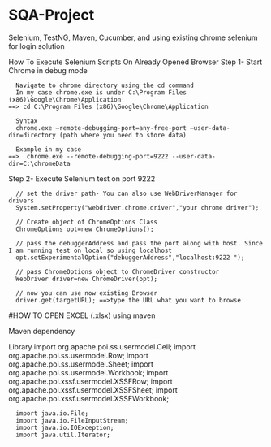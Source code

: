 # SQA-Project
Selenium, TestNG, Maven, Cucumber, and using existing chrome selenium for login solution


How To Execute Selenium Scripts On Already Opened Browser
Step 1- Start Chrome in debug mode

      Navigate to chrome directory using the cd command
      In my case chrome.exe is under C:\Program Files (x86)\Google\Chrome\Application
    ==> cd C:\Program Files (x86)\Google\Chrome\Application

      Syntax
      chrome.exe –remote-debugging-port=any-free-port –user-data-dir=directory (path where you need to store data)

      Example in my case
    ==>  chrome.exe --remote-debugging-port=9222 --user-data-dir=C:\chromeData

Step 2- Execute Selenium test on port 9222

      // set the driver path- You can also use WebDriverManager for drivers
      System.setProperty("webdriver.chrome.driver","your chrome driver");

      // Create object of ChromeOptions Class
      ChromeOptions opt=new ChromeOptions();

      // pass the debuggerAddress and pass the port along with host. Since I am running test on local so using localhost
      opt.setExperimentalOption("debuggerAddress","localhost:9222 ");

      // pass ChromeOptions object to ChromeDriver constructor
      WebDriver driver=new ChromeDriver(opt);

      // now you can use now existing Browser
      driver.get(targetURL); ==>type the URL what you want to browse
      
      
      
      
#HOW TO OPEN EXCEL (.xlsx) using maven

Maven dependency
<!--       
      <dependency>
          <groupId>org.apache.poi</groupId>
          <artifactId>poi</artifactId>
          <version>5.2.0</version>
      </dependency>
      <dependency>
          <groupId>org.apache.poi</groupId>
          <artifactId>poi-ooxml</artifactId>
          <version>5.2.0</version>
      </dependency>
 -->

Library
      import org.apache.poi.ss.usermodel.Cell;
      import org.apache.poi.ss.usermodel.Row;
      import org.apache.poi.ss.usermodel.Sheet;
      import org.apache.poi.ss.usermodel.Workbook;
      import org.apache.poi.xssf.usermodel.XSSFRow;
      import org.apache.poi.xssf.usermodel.XSSFSheet;
      import org.apache.poi.xssf.usermodel.XSSFWorkbook;

      import java.io.File;
      import java.io.FileInputStream;
      import java.io.IOException;
      import java.util.Iterator;


